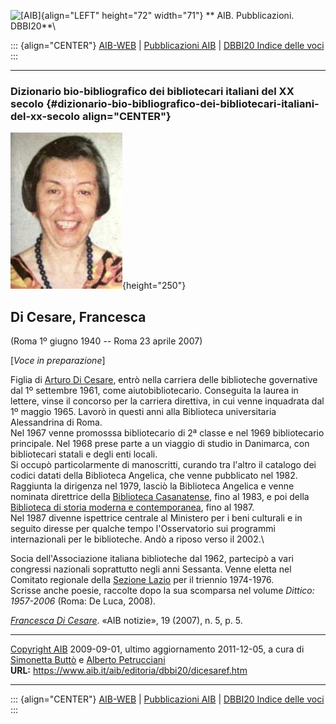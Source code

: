![\[AIB\]](/aib/wi/aibv72.gif){align="LEFT" height="72" width="71"}
** AIB. Pubblicazioni. DBBI20**\

::: {align="CENTER"}
[AIB-WEB](/) \| [Pubblicazioni AIB](/pubblicazioni/) \| [DBBI20 Indice
delle voci](dbbi20.htm)
:::

------------------------------------------------------------------------

### Dizionario bio-bibliografico dei bibliotecari italiani del XX secolo {#dizionario-bio-bibliografico-dei-bibliotecari-italiani-del-xx-secolo align="CENTER"}

![\[Ritratto\]](dicesaref.jpg){height="250"}

## Di Cesare, Francesca

(Roma 1º giugno 1940 -- Roma 23 aprile 2007)

\[*Voce in preparazione*\]

Figlia di [Arturo Di Cesare](dicesare.htm), entrò nella carriera delle
biblioteche governative dal 1º settembre 1961, come aiutobibliotecario.
Conseguita la laurea in lettere, vinse il concorso per la carriera
direttiva, in cui venne inquadrata dal 1º maggio 1965. Lavorò in questi
anni alla Biblioteca universitaria Alessandrina di Roma.\
Nel 1967 venne promosssa bibliotecario di 2ª classe e nel 1969
bibliotecario principale. Nel 1968 prese parte a un viaggio di studio in
Danimarca, con bibliotecari statali e degli enti locali.\
Si occupò particolarmente di manoscritti, curando tra l\'altro il
catalogo dei codici datati della Biblioteca Angelica, che venne
pubblicato nel 1982.\
Raggiunta la dirigenza nel 1979, lasciò la Biblioteca Angelica e venne
nominata direttrice della [Biblioteca
Casanatense](/aib/stor/teche/rm-cas.htm), fino al 1983, e poi della
[Biblioteca di storia moderna e
contemporanea](/aib/stor/teche/rm-smc.htm), fino al 1987.\
Nel 1987 divenne ispettrice centrale al Ministero per i beni culturali e
in seguito diresse per qualche tempo l\'Osservatorio sui programmi
internazionali per le biblioteche. Andò a riposo verso il 2002.\

Socia dell\'Associazione italiana biblioteche dal 1962, partecipò a vari
congressi nazionali soprattutto negli anni Sessanta. Venne eletta nel
Comitato regionale della [Sezione Lazio](/aib/stor/sezioni/laz.htm) per
il triennio 1974-1976.\
Scrisse anche poesie, raccolte dopo la sua scomparsa nel volume
*Dittico: 1957-2006* (Roma: De Luca, 2008).

*[Francesca Di Cesare](/aib/editoria/n19/0504.htm3)*. «AIB notizie», 19
(2007), n. 5, p. 5.

------------------------------------------------------------------------

[Copyright AIB](/su-questo-sito/dichiarazione-di-copyright-aib-web/)
2009-09-01, ultimo aggiornamento 2011-12-05, a cura di [Simonetta
Buttò](/aib/redazione3.htm) e [Alberto
Petrucciani](/su-questo-sito/redazione-aib-web/)\
**URL:** https://www.aib.it/aib/editoria/dbbi20/dicesaref.htm

------------------------------------------------------------------------

::: {align="CENTER"}
[AIB-WEB](/) \| [Pubblicazioni AIB](/pubblicazioni/) \| [DBBI20 Indice
delle voci](dbbi20.htm)
:::
